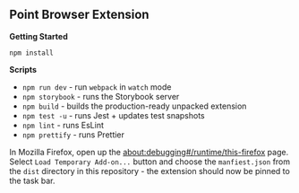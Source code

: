 ## Point Browser Extension

**Getting Started**

```
npm install
```

**Scripts**

-   `npm run dev` - run `webpack` in `watch` mode
-   `npm storybook` - runs the Storybook server
-   `npm build` - builds the production-ready unpacked extension
-   `npm test -u` - runs Jest + updates test snapshots
-   `npm lint` - runs EsLint
-   `npm prettify` - runs Prettier

In Mozilla Firefox, open up the [about:debugging#/runtime/this-firefox](about:debugging#/runtime/this-firefox) page. Select `Load Temporary Add-on...` button and choose the `manfiest.json` from the `dist` directory in this repository - the extension should now be pinned to the task bar.
